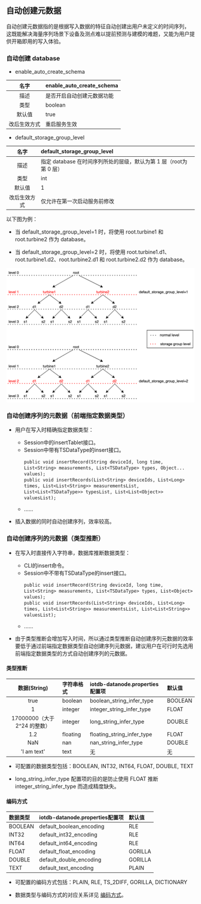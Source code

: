 <!--

    Licensed to the Apache Software Foundation (ASF) under one
    or more contributor license agreements.  See the NOTICE file
    distributed with this work for additional information
    regarding copyright ownership.  The ASF licenses this file
    to you under the Apache License, Version 2.0 (the
    "License"); you may not use this file except in compliance
    with the License.  You may obtain a copy of the License at
    
        http://www.apache.org/licenses/LICENSE-2.0
    
    Unless required by applicable law or agreed to in writing,
    software distributed under the License is distributed on an
    "AS IS" BASIS, WITHOUT WARRANTIES OR CONDITIONS OF ANY
    KIND, either express or implied.  See the License for the
    specific language governing permissions and limitations
    under the License.

-->

## 自动创建元数据

自动创建元数据指的是根据写入数据的特征自动创建出用户未定义的时间序列，
这既能解决海量序列场景下设备及测点难以提前预测与建模的难题，又能为用户提供开箱即用的写入体验。

### 自动创建 database

* enable\_auto\_create\_schema

| 名字 | enable\_auto\_create\_schema |
|:---:|:---|
| 描述 | 是否开启自动创建元数据功能 |
| 类型 | boolean |
| 默认值 | true |
| 改后生效方式 | 重启服务生效 |

* default\_storage\_group\_level

| 名字 | default\_storage\_group\_level |
|:---:|:---|
| 描述 | 指定 database 在时间序列所处的层级，默认为第 1 层（root为第 0 层） |
| 类型 | int |
| 默认值 | 1 |
| 改后生效方式 | 仅允许在第一次启动服务前修改 |

以下图为例：

* 当 default_storage_group_level=1 时，将使用 root.turbine1 和 root.turbine2 作为 database。

* 当 default_storage_group_level=2 时，将使用 root.turbine1.d1、root.turbine1.d2、root.turbine2.d1 和 root.turbine2.d2 作为 database。

<img style="width:100%; max-width:800px; max-height:600px; margin-left:auto; margin-right:auto; display:block;" src="https://github.com/apache/iotdb-bin-resources/blob/main/docs/UserGuide/Data%20Concept/Auto-Create-MetaData/auto_create_sg_example.png?raw=true" alt="auto create database example">

### 自动创建序列的元数据（前端指定数据类型）

* 用户在写入时精确指定数据类型：

    * Session中的insertTablet接口。
    * Session中带有TSDataType的insert接口。
      ```
      public void insertRecord(String deviceId, long time, List<String> measurements, List<TSDataType> types, Object... values);
      public void insertRecords(List<String> deviceIds, List<Long> times, List<List<String>> measurementsList, List<List<TSDataType>> typesList, List<List<Object>> valuesList);
      ```
    * ......

* 插入数据的同时自动创建序列，效率较高。

### 自动创建序列的元数据（类型推断）

* 在写入时直接传入字符串，数据库推断数据类型：
  
    * CLI的insert命令。
    * Session中不带有TSDataType的insert接口。
      ```
      public void insertRecord(String deviceId, long time, List<String> measurements, List<TSDataType> types, List<Object> values);
      public void insertRecords(List<String> deviceIds, List<Long> times, List<List<String>> measurementsList, List<List<String>> valuesList);
      ```
    * ......

* 由于类型推断会增加写入时间，所以通过类型推断自动创建序列元数据的效率要低于通过前端指定数据类型自动创建序列元数据，建议用户在可行时先选用前端指定数据类型的方式自动创建序列的元数据。

#### 类型推断

| 数据(String) | 字符串格式 | iotdb-datanode.properties配置项  | 默认值 |
|:---:|:---|:------------------------------|:---|
| true | boolean | boolean\_string\_infer\_type  | BOOLEAN |
| 1 | integer | integer\_string\_infer\_type  | FLOAT |
| 17000000（大于 2^24 的整数） | integer | long\_string\_infer\_type     | DOUBLE |
| 1.2 | floating | floating\_string\_infer\_type | FLOAT |
| NaN | nan | nan\_string\_infer\_type      | DOUBLE |
| 'I am text' | text | 无                             | 无 |

* 可配置的数据类型包括：BOOLEAN, INT32, INT64, FLOAT, DOUBLE, TEXT

* long_string_infer_type 配置项的目的是防止使用 FLOAT 推断 integer_string_infer_type 而造成精度缺失。

#### 编码方式

| 数据类型 | iotdb-datanode.properties配置项 | 默认值 |
|:---|:-----------------------------|:---|
| BOOLEAN | default\_boolean\_encoding   | RLE |
| INT32 | default\_int32\_encoding     | RLE |
| INT64 | default\_int64\_encoding     | RLE |
| FLOAT | default\_float\_encoding     | GORILLA |
| DOUBLE | default\_double\_encoding    | GORILLA |
| TEXT | default\_text\_encoding      | PLAIN |

* 可配置的编码方式包括：PLAIN, RLE, TS_2DIFF, GORILLA, DICTIONARY

* 数据类型与编码方式的对应关系详见 [编码方式](../Data-Concept/Encoding.md)。